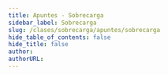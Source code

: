 ```yaml
---
title: Apuntes - Sobrecarga
sidebar_label: Sobrecarga
slug: /clases/sobrecarga/apuntes/sobrecarga
hide_table_of_contents: false
hide_title: false
author: 
authorURL: 
---
```

